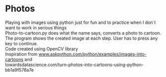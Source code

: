 # Photos
Playing with images using python just for fun and to practice when I don´t want to work in serious things<br>
Photo-to-cartoon.py does what the name says, converts a photo to cartoon. <br>
The program shows the created image at each step. User has to press any key to continue.<br>
Code created using OpenCV library <br>
Inspiration from www.askpython.com/python/examples/images-into-cartoons and <br>
towardsdatascience.com/turn-photos-into-cartoons-using-python-bb1a9f578a7e 
